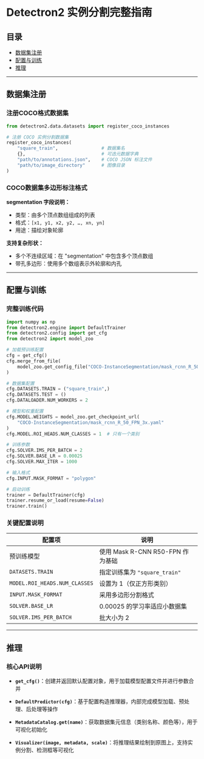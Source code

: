 # Detectron2 实例分割完整指南

## 目录
- [数据集注册](#数据集注册)
- [配置与训练](#配置与训练)
- [推理](#推理)

---

## 数据集注册

### 注册COCO格式数据集

```python
from detectron2.data.datasets import register_coco_instances

# 注册 COCO 实例分割数据集
register_coco_instances(
    "square_train",                # 数据集名
    {},                            # 可选元数据字典
    "path/to/annotations.json",    # COCO JSON 标注文件
    "path/to/image_directory"      # 图像目录
)
```

### COCO数据集多边形标注格式

**segmentation 字段说明：**
- 类型：由多个顶点数组组成的列表
- 格式：`[x1, y1, x2, y2, …, xn, yn]`
- 用途：描绘对象轮廓

**支持复杂形状：**
- 多个不连续区域：在 "segmentation" 中包含多个顶点数组
- 带孔多边形：使用多个数组表示外轮廓和内孔

---

## 配置与训练

### 完整训练代码

```python
import numpy as np
from detectron2.engine import DefaultTrainer
from detectron2.config import get_cfg
from detectron2 import model_zoo

# 加载预训练配置
cfg = get_cfg()
cfg.merge_from_file(
    model_zoo.get_config_file("COCO-InstanceSegmentation/mask_rcnn_R_50_FPN_3x.yaml")
)

# 数据集配置
cfg.DATASETS.TRAIN = ("square_train",)
cfg.DATASETS.TEST = ()
cfg.DATALOADER.NUM_WORKERS = 2

# 模型和权重配置
cfg.MODEL.WEIGHTS = model_zoo.get_checkpoint_url(
    "COCO-InstanceSegmentation/mask_rcnn_R_50_FPN_3x.yaml"
)
cfg.MODEL.ROI_HEADS.NUM_CLASSES = 1  # 只有一个类别

# 训练参数
cfg.SOLVER.IMS_PER_BATCH = 2
cfg.SOLVER.BASE_LR = 0.00025
cfg.SOLVER.MAX_ITER = 1000

# 输入格式
cfg.INPUT.MASK_FORMAT = "polygon"

# 启动训练
trainer = DefaultTrainer(cfg)
trainer.resume_or_load(resume=False)
trainer.train()
```

### 关键配置说明

| 配置项 | 说明 |
|--------|------|
| 预训练模型 | 使用 Mask R-CNN R50-FPN 作为基础 |
| `DATASETS.TRAIN` | 指定训练集为 `"square_train"` |
| `MODEL.ROI_HEADS.NUM_CLASSES` | 设置为 1（仅正方形类别） |
| `INPUT.MASK_FORMAT` | 采用多边形分割格式 |
| `SOLVER.BASE_LR` | 0.00025 的学习率适应小数据集 |
| `SOLVER.IMS_PER_BATCH` | 批大小为 2 |

---

## 推理

### 核心API说明

- **`get_cfg()`**：创建并返回默认配置对象，用于加载模型配置文件并进行参数合并

- **`DefaultPredictor(cfg)`**：基于配置构造推理器，内部完成模型加载、预处理、后处理等操作

- **`MetadataCatalog.get(name)`**：获取数据集元信息（类别名称、颜色等），用于可视化初始化

- **`Visualizer(image, metadata, scale)`**：将推理结果绘制到原图上，支持实例分割、检测框等可视化
